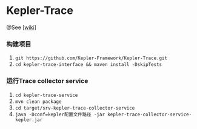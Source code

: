 # Kepler-Trace
@See [[wiki]](https://github.com/Kepler-Framework/Kepler-Trace-Collector/wiki)

### 构建项目 ###
1. ```git https://github.com/Kepler-Framework/Kepler-Trace.git```
2. ```cd kepler-trace-interface && maven install -DskipTests```

### 运行Trace collector service ###
1. ```cd kepler-trace-service```
2. ```mvn clean package```
3. ```cd target/srv-kepler-trace-collector-service```
4. ```java -Dconf=kepler配置文件路径 -jar kepler-trace-collector-service-kepler.jar```
